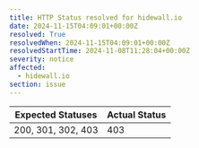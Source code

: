 ```yaml
---
title: HTTP Status resolved for hidewall.io
date: 2024-11-15T04:09:01+00:00Z
resolved: True
resolvedWhen: 2024-11-15T04:09:01+00:00Z
resolvedStartTime: 2024-11-08T11:28:04+00:00Z
severity: notice
affected:
  - hidewall.io
section: issue
---
```


| Expected Statuses | Actual Status  |
|-------------------|----------------|
| 200, 301, 302, 403 | 403 |
